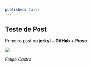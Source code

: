```yaml
---
published: false
---
```


## Teste de Post

Primeiro post no **jerkyl** + **GitHub** + **Prose**

![](/http://images.ak.instagram.com/profiles/profile_30648734_75sq_1347160088.jpg)

_Felipe Castro_

